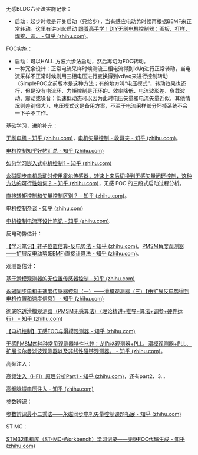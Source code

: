 无感BLDC六步法实施记录：

- 启动：起步时候是开关启动（只给步），当有感应电动势时候再根据BEMF来正常转动。这里有讲bldc启动 [跟着高手学！DIY无刷电机控制器：画板、打样、焊接、调... - 知乎 (zhihu.com)](https://zhuanlan.zhihu.com/p/472639823)。

FOC实施：

- 启动：可以HALL 方波六步法启动，然后再切为FOC转动。
- 一种冗余设计：正常电流采样时候测流三相电流得到id\iq进行正常转动，当电流采样不正常时候则用三相电压进行变换得到vd\vq来进行控制转动（SimpleFOC之前版本是这种方法；有的地方叫“电压模式”，转动效果也还行，但是没有电流环、力矩控制是开环的、效率降低、电流波形差、负载波动、震动或噪音；低速低动态可以因为此时电压矢量和电流矢量近似，其他情况则差别很大），电压模式这是备用方案，不至于电流采样部分坏掉系统不会一下子不工作。

基础学习，进阶补充：

 [无刷电机 - 知乎 (zhihu.com)](https://www.zhihu.com/topic/20054359/hot)，[电机矢量控制 - 收藏夹 - 知乎 (zhihu.com)](https://www.zhihu.com/collection/576911917)。

 [电机控制知乎好帖汇总 - 知乎 (zhihu.com)](https://zhuanlan.zhihu.com/p/354827838)

[如何学习嵌入式电机控制? - 知乎 (zhihu.com)](https://www.zhihu.com/question/324921110/answer/2206814434)

[永磁同步电机启动时使用霍尔传感器，转速上来后切换到无感矢量闭环控制，这种方法的可行性如何？ - 知乎 (zhihu.com)](https://www.zhihu.com/question/282034438/answer/2154193563)，无感 FOC 的三段式启动过程分析。

[直接转矩控制和矢量控制区别？ - 知乎 (zhihu.com)](https://www.zhihu.com/question/43572058)。



[电机控制杂谈 - 知乎 (zhihu.com)](https://www.zhihu.com/column/c_1116148192206675968)

[电机控制电流环设计笔记 - 知乎 (zhihu.com)](https://zhuanlan.zhihu.com/p/493236707).



反电动势估计：

[【学习笔记】转子位置估算-反电势法 - 知乎 (zhihu.com)](https://zhuanlan.zhihu.com/p/459302432)。[PMSM角度观测器——扩展反电动势(EEMF)直接计算法 - 知乎 (zhihu.com)](https://zhuanlan.zhihu.com/p/382337513)。

观测器估计：

[基于滑模观测器的无位置传感器控制 - 知乎 (zhihu.com)](https://zhuanlan.zhihu.com/p/394599297)

[永磁同步电机无速度传感器控制（一）——滑模观测器（三）【由扩展反电势得到电机位置和速度信息】 - 知乎 (zhihu.com)](https://zhuanlan.zhihu.com/p/372118384)

[彻底吃透滑模观测器（PMSM无感算法）（理论精讲+推导+算法+调参+硬件运行） - 知乎 (zhihu.com)](https://zhuanlan.zhihu.com/p/416224632)

[【电机控制】无感FOC与滑模观测器 - 知乎 (zhihu.com)](https://zhuanlan.zhihu.com/p/127170880)

[无感PMSM四种种常见观测器特性比较：龙伯格观测器+PLL、滑模观测器+PLL、扩展卡尔曼滤波观测器以及非线性磁链观测器。 - 知乎 (zhihu.com)](https://zhuanlan.zhihu.com/p/355512103)。

高频注入：

[高频注入（HFI）原理分析Part1 - 知乎 (zhihu.com)](https://zhuanlan.zhihu.com/p/362399772)，还有part2、3...

[高频脉振电压注入 - 知乎 (zhihu.com)](https://zhuanlan.zhihu.com/p/271269368)

参数辨识：

[参数辨识最小二乘法——永磁同步电机矢量控制课题拓展 - 知乎 (zhihu.com)](https://zhuanlan.zhihu.com/p/369949394)

ST MC：

[STM32电机库（ST-MC-Workbench）学习记录——无感FOC代码生成 - 知乎 (zhihu.com)](https://zhuanlan.zhihu.com/p/377112424)
